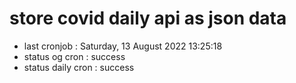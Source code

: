 # store covid daily api as json data

- last cronjob : Saturday, 13 August 2022 13:25:18
- status og cron : success
- status daily cron : success
      
      